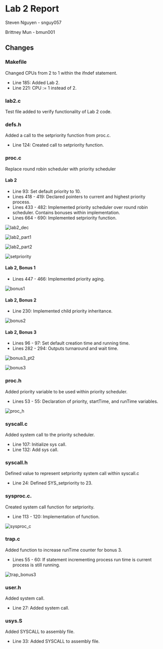 Lab 2 Report
============
Steven Nguyen - snguy057

Brittney Mun - bmun001

## Changes
### Makefile
Changed CPUs from 2 to 1 within the ifndef statement.
* Line 185: Added Lab 2.
* Line 221: CPU := 1 instead of 2.

### lab2.c
Test file added to verify functionality of Lab 2 code.

### defs.h
Added a call to the setpriority function from proc.c.
* Line 124: Created call to setpriority function.

### proc.c
Replace round robin scheduler with priority scheduler

#### Lab 2
* Line 93: Set default priority to 10.
* Lines 418 - 419: Declared pointers to current and highest priority process.
* Lines 433 - 482: Implemented priority scheduler over round robin scheduler. Contains bonuses within implementation.
* Lines 664 - 690: Implemented setpriority function.

![lab2_dec](lab2_dec.PNG)

![lab2_part1](lab2_part1.PNG)

![lab2_part2](lab2_part2.PNG)

![setpriority](setpriority.PNG)


#### Lab 2, Bonus 1
* Lines 447 - 466: Implemented priority aging.

![bonus1](bonus1.PNG)

#### Lab 2, Bonus 2
* Line 230: Implemented child priority inheritance.

![bonus2](bonus2.PNG)

#### Lab 2, Bonus 3
* Lines 96 - 97: Set default creation time and running time.
* Lines 282 - 294: Outputs turnaround and wait time.

![bonus3_pt2](bonus3_pt2.PNG)

![bonus3](bonus3.PNG)


### proc.h
Added priority variable to be used within priority scheduler.
* Lines 53 - 55: Declaration of priority, startTime, and runTime variables.

![proc_h](proc_h.PNG)

### syscall.c
Added system call to the priority scheduler.
* Line 107: Initialize sys call.
* Line 132: Add sys call.


### syscall.h
Defined value to represent setpriority system call within syscall.c
* Line 24: Defined SYS_setpriority to 23.

### sysproc.c.
Created system call function for setpriority.
* Line 113 - 120: Implementation of function.

![sysproc_c](sysproc_c.PNG)

### trap.c
Added function to increase runTime counter for bonus 3.
* Lines 55 - 60: If statement incrementing process run time is current process is still running.

![trap_bonus3](trap_bonus3.PNG)

### user.h
Added system call.
* Line 27: Added system call.

### usys.S
Added SYSCALL to assembly file.
* Line 33: Added SYSCALL to assembly file.

